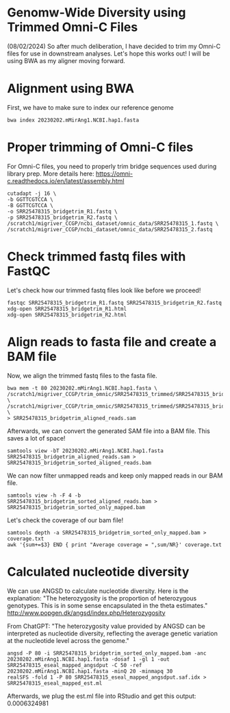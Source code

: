 # Genomw-Wide Diversity using Trimmed Omni-C Files
(08/02/2024) So after much deliberation, I have decided to trim my Omni-C files for use in downstream analyses. Let's hope this works out! I will be using BWA as my aligner moving forward. 

# Alignment using BWA
First, we have to make sure to index our reference genome

    bwa index 20230202.mMirAng1.NCBI.hap1.fasta 

# Proper trimming of Omni-C files 
For Omni-C files, you need to properly trim bridge sequences used during library prep. More details here: https://omni-c.readthedocs.io/en/latest/assembly.html

    cutadapt -j 16 \
    -b GGTTCGTCCA \
    -B GGTTCGTCCA \
    -o SRR25478315_bridgetrim_R1.fastq \
    -p SRR25478315_bridgetrim_R2.fastq \
    /scratch1/migriver_CCGP/ncbi_dataset/omnic_data/SRR25478315_1.fastq \
    /scratch1/migriver_CCGP/ncbi_dataset/omnic_data/SRR25478315_2.fastq
# Check trimmed fastq files with FastQC
Let's check how our trimmed fastq files look like before we proceed!

    fastqc SRR25478315_bridgetrim_R1.fastq SRR25478315_bridgetrim_R2.fastq
    xdg-open SRR25478315_bridgetrim_R1.html
    xdg-open SRR25478315_bridgetrim_R2.html




# Align reads to fasta file and create a BAM file
Now, we align the trimmed fastq files to the fasta file. 

    bwa mem -t 80 20230202.mMirAng1.NCBI.hap1.fasta \
    /scratch1/migriver_CCGP/trim_omnic/SRR25478315_trimmed/SRR25478315_bridgetrim_R1.fastq \
    /scratch1/migriver_CCGP/trim_omnic/SRR25478315_trimmed/SRR25478315_bridgetrim_R2.fastq \
    > SRR25478315_bridgetrim_aligned_reads.sam
Afterwards, we can convert the generated SAM file into a BAM file. This saves a lot of space! 

    samtools view -bT 20230202.mMirAng1.NCBI.hap1.fasta SRR25478315_bridgetrim_aligned_reads.sam > SRR25478315_bridgetrim_sorted_aligned_reads.bam
We can now filter unmapped reads and keep only mapped reads in our BAM file. 

    samtools view -h -F 4 -b SRR25478315_bridgetrim_sorted_aligned_reads.bam > SRR25478315_bridgetrim_sorted_only_mapped.bam 

Let's check the coverage of our bam file!

    samtools depth -a SRR25478315_bridgetrim_sorted_only_mapped.bam > coverage.txt
    awk '{sum+=$3} END { print "Average coverage = ",sum/NR}' coverage.txt
# Calculated nucleotide diversity 
We can use ANGSD to calculate nucleotide diversity. Here is the explanation: "The heterozygosity is the proportion of heterozygous genotypes. This is in some sense encapsulated in the theta estimates." http://www.popgen.dk/angsd/index.php/Heterozygosity

From ChatGPT: "The heterozygosity value provided by ANGSD can be interpreted as nucleotide diversity, reflecting the average genetic variation at the nucleotide level across the genome."

    angsd -P 80 -i SRR25478315_bridgetrim_sorted_only_mapped.bam -anc 20230202.mMirAng1.NCBI.hap1.fasta -dosaf 1 -gl 1 -out SRR25478315_eseal_mapped_angsdput -C 50 -ref 20230202.mMirAng1.NCBI.hap1.fasta -minQ 20 -minmapq 30
    realSFS -fold 1 -P 80 SRR25478315_eseal_mapped_angsdput.saf.idx > SRR25478315_eseal_mapped_est.ml

Afterwards, we plug the est.ml file into RStudio and get this output: 0.0006324981



